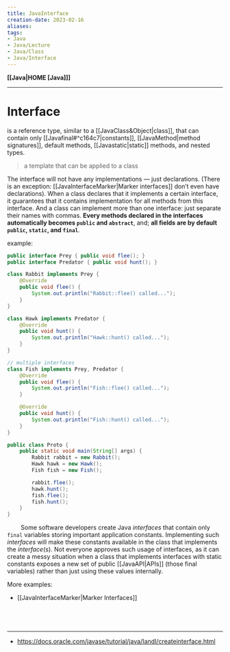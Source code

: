 ```yaml
---
title: JavaInterface
creation-date: 2023-02-16
aliases:
tags:
- Java
- Java/Lecture
- Java/Class
- Java/Interface
---
```

**[[Java|HOME [Java]]]**

---
# Interface
is a reference type, similar to a [[JavaClass&Object|class]], that can contain only [[Javafinal#^c164c7|constants]], [[JavaMethod|method signatures]], default methods, [[Javastatic|static]] methods, and nested types.
> a template that can be applied to a class

The interface will not have any implementations — just declarations. (There is an exception: [[JavaInterfaceMarker|Marker interfaces]] don’t even have declarations). When a class declares that it implements a certain interface, it guarantees that it contains implementation for all methods from this interface. And a class can implement more than one interface: just separate their names with commas.
**Every methods declared in the interfaces automatically becomes `public` and `abstract`**, and;
**all fields are by default `public`, `static`, and `final`**.

example:
```java
public interface Prey { public void flee(); }
public interface Predator { public void hunt(); }

class Rabbit implements Prey {
    @Override
    public void flee() {
        System.out.println("Rabbit::flee() called...");
    }
}

class Hawk implements Predator {
    @Override
    public void hunt() {
        System.out.println("Hawk::hunt() called...");
    }
}

// multiple interfaces
class Fish implements Prey, Predator {
    @Override
    public void flee() {
        System.out.println("Fish::flee() called...");
    }

    @Override
    public void hunt() {
        System.out.println("Fish::hunt() called...");
    }
}

public class Proto {
    public static void main(String[] args) {
        Rabbit rabbit = new Rabbit();
        Hawk hawk = new Hawk();
        Fish fish = new Fish();

        rabbit.flee();
        hawk.hunt();
        fish.flee();
        fish.hunt();
    }
}
```

$\qquad$Some software developers create Java *interfaces* that contain only `final` variables storing important application constants. Implementing such *interfaces* will make these constants available in the class that implements the *interface*(s). Not everyone approves such usage of interfaces, as it can create a messy situation when a class that implements interfaces with static constants exposes a new set of public [[JavaAPI|APIs]] (those final variables) rather than just using these values internally.

More examples:
- [[JavaInterfaceMarker|Marker Interfaces]]

<br>

# 
---
- https://docs.oracle.com/javase/tutorial/java/IandI/createinterface.html